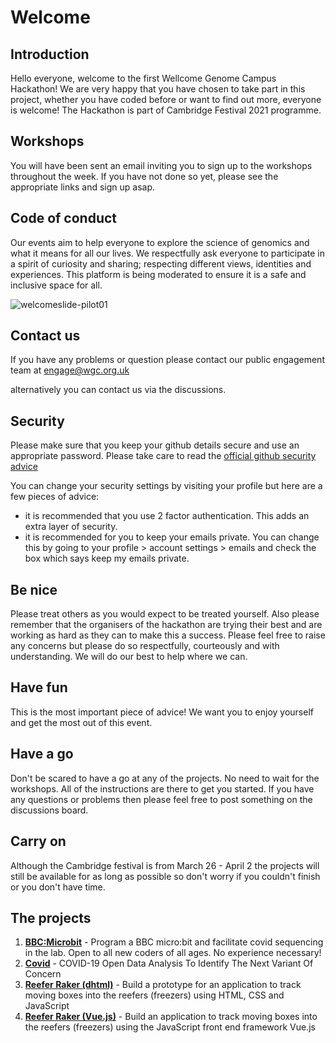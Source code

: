 # Welcome

## Introduction

Hello everyone, welcome to the first Wellcome Genome Campus Hackathon! We are very happy that you have chosen to take part in this project, whether you have coded before or want to find out more, everyone is welcome!
The Hackathon is part of Cambridge Festival 2021 programme.

## Workshops

You will have been sent an email inviting you to sign up to the workshops throughout the week. If you have not done so yet, please see the appropriate links and sign up asap.

## Code of conduct

Our events aim to help everyone to explore the science of genomics and what it means for all our lives. We respectfully ask everyone to participate in a spirit of curiosity and sharing; respecting different views, identities and experiences.
This platform is being moderated to ensure it is a safe and inclusive space for all.

![welcomeslide-pilot01](https://user-images.githubusercontent.com/519327/112753739-d1c12e00-8fd0-11eb-9686-8f7cf0d75eb2.jpg)

## Contact us

If you have any problems or question please contact our public engagement team at [engage@wgc.org.uk](mailto:engage@wgc.org.uk)

alternatively you can contact us via the discussions.

## Security

Please make sure that you keep your github details secure and use an appropriate password. Please take care to read the [official github security advice](https://docs.github.com/en/github/authenticating-to-github/keeping-your-account-and-data-secure)

You can change your security settings by visiting your profile but here are a few pieces of advice:
- it is recommended that you use 2 factor authentication. This adds an extra layer of security.
- it is recommended for you to keep your emails private. You can change this by going to your profile > account settings > emails and check the box which says keep my emails private.

## Be nice

Please treat others as you would expect to be treated yourself. Also please remember that the organisers of the hackathon are trying their best and are working as hard as they can to make this a success. Please feel free to raise any concerns but please do so respectfully, courteously and with understanding. We will do our best to help where we can.

## Have fun

This is the most important piece of advice! We want you to enjoy yourself and get the most out of this event.

## Have a go

Don't be scared to have a go at any of the projects. No need to wait for the workshops. All of the instructions are there to get you started. If you have any questions or problems then please feel free to post something on the discussions board.

## Carry on

Although the Cambridge festival is from March 26 - April 2 the projects will still be available for as long as possible so don't worry if you couldn't finish or you don't have time.

## The projects

1. **[BBC:Microbit](https://github.com/wgc-hackathon/bbc-micro-bit)** - Program a BBC micro:bit and facilitate covid sequencing in the lab. Open to all new coders of all ages. No experience necessary!
2. **[Covid](https://github.com/wgc-hackathon/covid)** - COVID-19 Open Data Analysis To Identify The Next Variant Of Concern
3. **[Reefer Raker (dhtml)](https://github.com/wgc-hackathon/reefer-raker-dhtml)** - Build a prototype for an application to track moving boxes into the reefers (freezers) using HTML, CSS and JavaScript
4. **[Reefer Raker (Vue.js)](https://github.com/wgc-hackathon/reefer-raker-vue)** - Build an application to track moving boxes into the reefers (freezers) using the JavaScript front end framework Vue.js






